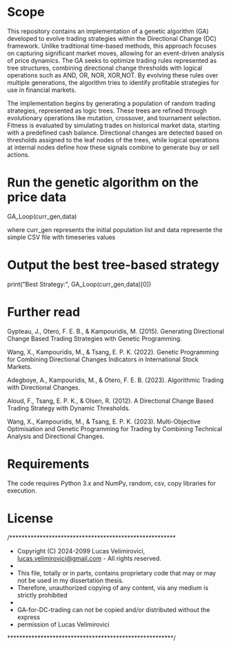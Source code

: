# Scope

This repository contains an implementation of a genetic algorithm (GA) developed to evolve trading strategies within the Directional Change (DC) framework. Unlike traditional time-based methods, this approach focuses on capturing significant market moves, allowing for an event-driven analysis of price dynamics. The GA seeks to optimize trading rules represented as tree structures, combining directional change thresholds with logical operations such as AND, OR, NOR, XOR,NOT. By evolving these rules over multiple generations, the algorithm tries to identify profitable strategies for use in financial markets.

The implementation begins by generating a population of random trading strategies, represented as logic trees. These trees are refined through evolutionary operations like mutation, crossover, and tournament selection. Fitness is evaluated by simulating trades on historical market data, starting with a predefined cash balance. Directional changes are detected based on thresholds assigned to the leaf nodes of the trees, while logical operations at internal nodes define how these signals combine to generate buy or sell actions.

# Run the genetic algorithm on the price data
GA_Loop(curr_gen,data)

where curr_gen represents the initial population list
and data represente the simple CSV file with timeseries values

# Output the best tree-based strategy
print("Best Strategy:", GA_Loop(curr_gen,data)[0])

# Further read

Gypteau, J., Otero, F. E. B., & Kampouridis, M. (2015). Generating Directional Change Based Trading Strategies with Genetic Programming.

Wang, X., Kampouridis, M., & Tsang, E. P. K. (2022). Genetic Programming for Combining Directional Changes Indicators in International Stock Markets.

Adegboye, A., Kampouridis, M., & Otero, F. E. B. (2023). Algorithmic Trading with Directional Changes.

Aloud, F., Tsang, E. P. K., & Olsen, R. (2012). A Directional Change Based Trading Strategy with Dynamic Thresholds.

Wang, X., Kampouridis, M., & Tsang, E. P. K. (2023). Multi-Objective Optimisation and Genetic Programming for Trading by Combining Technical Analysis and Directional Changes.


# Requirements
The code requires Python 3.x and NumPy, random, csv, copy libraries for execution.

# License

/*******************************************************
 * Copyright (C) 2024-2099 Lucas Velimirovici, lucas.velimirovici@gmail.com - All rights reserved.
 * 
 * This file, totally or in parts, contains proprietary code that may or may not be used in my dissertation thesis.
 * Therefore, unauthorized copying of any content, via any medium is strictly prohibited
 * 
 * GA-for-DC-trading can not be copied and/or distributed without the express
 * permission of Lucas Velimirovici

 *******************************************************/
